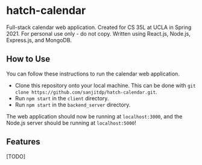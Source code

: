 # hatch-calendar
Full-stack calendar web application. Created for CS 35L at UCLA in Spring 2021. For personal use only - do not copy. Written using React.js, Node.js, Express.js, and MongoDB.

## How to Use

You can follow these instructions to run the calendar web application.

- Clone this repository onto your local machine. This can be done with ```git clone https://github.com/sanjitdp/hatch-calendar.git```.
- Run ```npm start``` in the ```client``` directory.
- Run ```npm start``` in the ```backend_server``` directory.

The web application should now be running at ```localhost:3000```, and the Node.js server should be running at ```localhost:5000```!

## Features
[TODO]